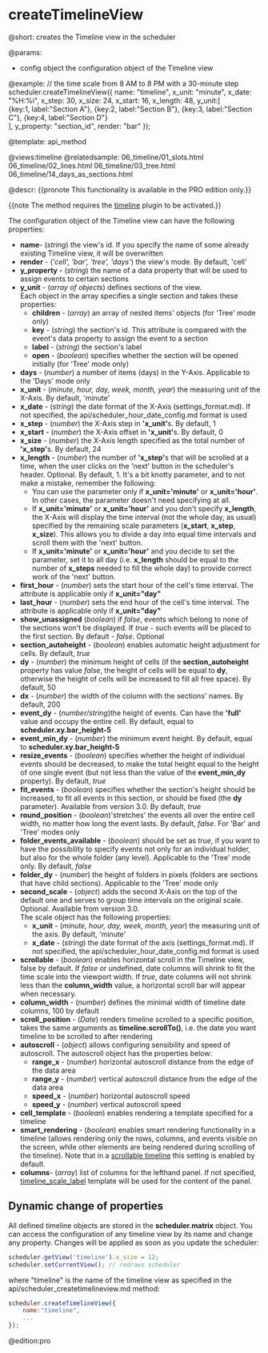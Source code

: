createTimelineView
=============

@short: 
	creates the Timeline view in the scheduler


@params:
- config		object		the configuration object of the Timeline view


@example: 
// the time scale from 8 AM to 8 PM with a 30-minute step
scheduler.createTimelineView({
    name: "timeline",
    x_unit:	"minute",
    x_date:	"%H:%i",
    x_step:	30,
    x_size:	24,
    x_start: 16,
    x_length: 48,
    y_unit:[	
     	{key:1, label:"Section A"},
        {key:2, label:"Section B"},
        {key:3, label:"Section C"},
        {key:4, label:"Section D"}	
    ],
    y_property: "section_id",
    render:	"bar"
});



@template:	api_method

@views:timeline
@relatedsample:
	06_timeline/01_slots.html
	06_timeline/02_lines.html
    06_timeline/03_tree.html
    06_timeline/14_days_as_sections.html
    
@descr:
{{pronote This functionality is available in the PRO edition only.}}

{{note The method requires the [timeline](extensions_list.md#timeline) plugin to be activated.}}


The configuration object of the Timeline view can have the following properties:

- <b>name</b>- (<i>string</i>) the view's id. If you specify the name of some already existing Timeline view, it will be overwritten
- <b>render</b> - (<i>'cell', 'bar', 'tree', 'days'</i>) the view's mode. By default, 'cell'
- <b>y_property</b> - (<i>string</i>) the name of a data property that will be used to assign events to certain sections
- <b>y_unit</b></td> - (<i>array of objects</i>) defines sections of the view.<br> Each object in the array specifies a single section and takes these properties:
	- <b>children</b> - (<i>array</i>) an array of nested items' objects (for 'Tree' mode only)
    - <b>key</b> - (<i>string</i>) the section's id. This attribute is compared with the event's data property to assign the event to a section
    - <b>label</b> - (<i>string</i>) the section's label
    - <b>open</b> - (<i>boolean</i>) specifies whether the section will be opened initially (for 'Tree' mode only)
- <b>days</b> - (<i>number</i>) a number of items (days) in the Y-Axis. Applicable to the 'Days' mode only
- <b>x_unit</b> - (<i>minute, hour, day, week, month, year</i>) the measuring unit of the X-Axis. By default, 'minute'
- <b>x_date</b> - (<i>string</i>) the date format of the X-Axis (settings_format.md). If not specified,  the api/scheduler_hour_date_config.md format is used
- <b>x_step</b> - (<i>number</i>) the X-Axis step in <b>'x_unit'</b>s. By default, 1
- <b>x_start</b> - (<i>number</i>) the X-Axis offset in <b>'x_unit'</b>s. By default, 0
- <b>x_size</b> - (<i>number</i>) the X-Axis length specified as the total number of <b>'x_step'</b>s. By default, 24
- <b>x_length</b> - (<i>number</i>) the number of <b>'x_step'</b>s that will be scrolled at a time, when the user clicks on the 'next' button in the scheduler's header. Optional. By default, 1. 
It's a bit knotty parameter, and to not make a mistake, remember the following:
	- You can use the parameter only if <b>x_unit='minute'</b> or <b>x_unit='hour'</b>. In other cases, the parameter doesn't need specifying at all.
	- If <b>x_unit='minute'</b> or <b>x_unit='hour'</b> and you don't specify <b>x_length</b>, the X-Axis will display the time interval (not the whole day, as usual) 
    specified by the remaining scale parameters (<b>x_start</b>, <b>x_step</b>, <b>x_size</b>). This allows you to divide a day into equal time intervals and scroll them with the 'next' button.
	- If <b>x_unit='minute'</b> or <b>x_unit='hour'</b> and you decide to set the parameter, set it to all day (i.e. <b>x_length</b> should be equal to the number of <b>x_steps</b> needed to fill the whole day) 
 	to provide correct work of the 'next' button.
- <b>first_hour</b> - (<i>number</i>) sets the start hour of the cell's time interval. The attribute is applicable only if <b>x_unit="day"</b>
- <b>last_hour</b> - (<i>number</i>) sets the end hour of the cell's time interval. The attribute is applicable only if <b>x_unit="day"</b>
- <b>show_unassigned</b> (<i>boolean</i>) if <i>false</i>, events which belong to none of the sections won't be displayed. If <i>true</i> - such events will be placed to the first section. By default - <i>false</i>. Optional
- <b>section_autoheight</b> - (<i>boolean</i>) enables automatic height adjustment for cells. By default, <i>true</i> 
- <b>dy</b> - (<i>number</i>) the minimum height of cells (if the <b>section_autoheight</b> property has value <i>false</i>, the height of cells will be equal to <b>dy</b>, otherwise the height of cells will be increased 
to fill all free space). By default, 50
- <b>dx</b> - (<i>number</i>) the width of the column with the sections' names. By default, 200 
- <b>event_dy</b> - (<i>number/string</i>)the height of events. Can have the <b>'full'</b> value and occupy the entire cell. By default, equal to <b>scheduler.xy.bar_height-5</b> 
- <b>event_min_dy</b> - (<i>number</i>)  the minimum event height. By default, equal to <b>scheduler.xy.bar_height-5</b> 
- <b>resize_events</b> - (<i>boolean</i>) specifies whether the height of individual events should be decreased, to make the total height equal to the height of one single event (but not less than the value
of the <b>event_min_dy</b> property). By default, <i>true</i> 
- <b>fit_events</b> - (<i>boolean</i>) specifies whether the section's height should be increased, to fit all events in this section, or should be fixed (the <b>dy</b> parameter). Available from 
version 3.0. By default, <i>true</i>
- <b>round_position</b></td> - (<i>boolean</i>)'stretches' the events all over the entire cell width, no matter how long the event lasts. By default, <i>false</i>. For 'Bar' and 'Tree' modes only 
- <b>folder_events_available</b> - (<i>boolean</i>) should be set as <i>true</i>, if you want to have the possibility to specify events not only for an individual holder, but also for the whole folder (any 
level). Applicable to the 'Tree' mode only. By default, <i>false</i> 
- <b>folder_dy</b> - (<i>number</i>) the height of folders in pixels (folders are sections that have child sections). Applicable to the 'Tree' mode only 
- <b>second_scale</b> - (<i>object</i>) adds the second X-Axis on the top of the default one and serves to group time intervals on the original scale. Optional. Available from version 3.0. <br> The scale 
object has the following properties: 
	- <b>x_unit</b> - (<i>minute, hour, day, week, month, year</i>) the measuring unit of the axis. By default, 'minute'
	- <b>x_date</b> - (<i>string</i>) the date format of the axis (settings_format.md). If not specified,  the api/scheduler_hour_date_config.md format is used
- <b>scrollable</b> - (<i>boolean</i>) enables horizontal scroll in the Timeline view, false by default. If <i>false</i> or undefined, date columns will shrink to fit the time scale into the viewport width.
If <i>true</i>, date columns will not shrink less than the <b>column_width</b> value, a horizontal scroll bar will appear when necessary.
- <b>column_width</b> - (<i>number</i>) defines the minimal width of timeline date columns, 100 by default
- <b>scroll_position</b> - (<i>Date</i>) renders timeline scrolled to a specific position, takes the same arguments as <b>timeline.scrollTo()</b>, i.e. the date you want timeline to be scrolled to after rendering
- <b>autoscroll</b> - (<i>object</i>) allows configuring sensibility and speed of autoscroll. The autoscroll object has the properties below:
	- <b>range_x</b> - (<i>number</i>) horizontal autoscroll distance from the edge of the data area
    - <b>range_y</b> - (<i>number</i>) vertical autoscroll distance from the edge of the data area
    - <b>speed_x</b> - (<i>number</i>) horizontal autoscroll speed
	- <b>speed_y</b> - (<i>number</i>) vertical autoscroll speed
- <b>cell_template</b> - (<i>boolean</i>) enables rendering a template specified for a timeline
- **smart_rendering** - (*boolean*) enables smart rendering functionality in a timeline (allows rendering only the rows, columns, and events visible on the screen, while other elements are being rendered 
during scrolling of the timeline). Note that in a [scrollable timeline](timeline_view.md#horizontalscroll) this setting is enabled by default.
- <b>columns</b>- (<i>array</i>) list of columns for the lefthand panel. If not specified, [timeline_scale_label](api/scheduler_{timelinename}_scale_label_template.md) template will be used for the content of the panel.

Dynamic change of properties
-------------------------------------

All defined timeline objects are stored in the **scheduler.matrix** object.
You can access the configuration of any timeline view by its name and change any property. Changes will be applied as soon as you update the scheduler:

~~~js
scheduler.getView('timeline').x_size = 12;
scheduler.setCurrentView(); // redraws scheduler
~~~


where "timeline" is the name of the timeline view as specified in the api/scheduler_createtimelineview.md method:

~~~js
scheduler.createTimelineView({
	name:"timeline",
	...
});
~~~

@edition:pro

